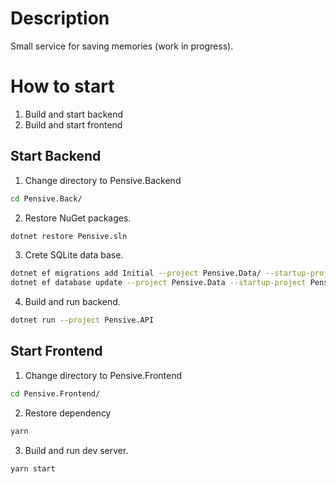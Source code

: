 # Description

Small service for saving memories (work in progress).

# How to start

1. Build and start backend
2. Build and start frontend

## Start Backend

1. Change directory to Pensive.Backend

```bash
cd Pensive.Back/
```

2. Restore NuGet packages.

```bash
dotnet restore Pensive.sln
```

3. Crete SQLite data base.

```bash
dotnet ef migrations add Initial --project Pensive.Data/ --startup-project Pensive.API
dotnet ef database update --project Pensive.Data --startup-project Pensive.API
```

4. Build and run backend.

```bash
dotnet run --project Pensive.API
```

## Start Frontend

1. Change directory to Pensive.Frontend

```bash
cd Pensive.Frontend/
```

2. Restore dependency

```bash
yarn
```

3. Build and run dev server.

```bash
yarn start
```
